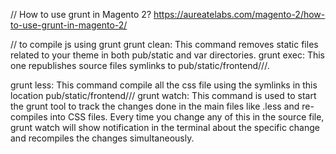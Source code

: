
// How to use grunt in Magento 2?
https://aureatelabs.com/magento-2/how-to-use-grunt-in-magento-2/

// to compile js using grunt
grunt clean: This command removes static files related to your theme in both pub/static and var directories.
grunt exec: This one republishes source files symlinks to pub/static/frontend/<Divante>/<rapid>/<locale>.


grunt less: This command compile all the css file using the symlinks in this location pub/static/frontend/<Vendor>/<theme>/<locale>
grunt watch: This command is used to start the grunt tool to track the changes done in the main files like .less and re-compiles into CSS files. Every time you change any of this in the source file, grunt watch will show notification in the terminal about the specific change and recompiles the changes simultaneously.
